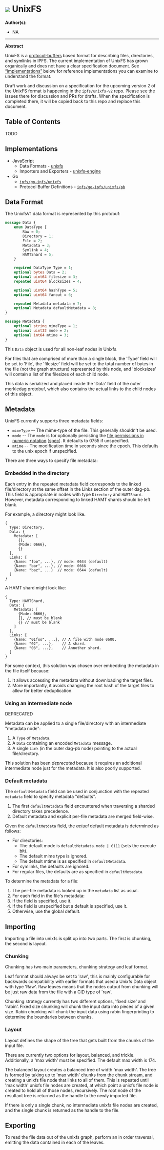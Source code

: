 # ![](https://img.shields.io/badge/status-wip-orange.svg?style=flat-square) UnixFS

**Author(s)**:
- NA

* * *

**Abstract**

UnixFS is a [protocol-buffers](https://developers.google.com/protocol-buffers/) based format for describing files, directories, and symlinks in IPFS. The current implementation of UnixFS has grown organically and does not have a clear specification document. See [“implementations”](#implementations) below for reference implementations you can examine to understand the format.

Draft work and discussion on a specification for the upcoming version 2 of the UnixFS format is happening in the [`ipfs/unixfs-v2` repo](https://github.com/ipfs/unixfs-v2). Please see the issues there for discussion and PRs for drafts. When the specification is completed there, it will be copied back to this repo and replace this document.

## Table of Contents

TODO

## Implementations

- JavaScript
  - Data Formats - [unixfs](https://github.com/ipfs/js-ipfs-unixfs)
  - Importers and Exporters - [unixfs-engine](https://github.com/ipfs/js-ipfs-unixfs-engine)
- Go
  - [`ipfs/go-ipfs/unixfs`](https://github.com/ipfs/go-ipfs/tree/b3faaad1310bcc32dc3dd24e1919e9edf51edba8/unixfs)
  - Protocol Buffer Definitions - [`ipfs/go-ipfs/unixfs/pb`](https://github.com/ipfs/go-ipfs/blob/b3faaad1310bcc32dc3dd24e1919e9edf51edba8/unixfs/pb/unixfs.proto)

## Data Format

The UnixfsV1 data format is represented by this protobuf:

```protobuf
message Data {
	enum DataType {
		Raw = 0;
		Directory = 1;
		File = 2;
		Metadata = 3;
		Symlink = 4;
		HAMTShard = 5;
	}

	required DataType Type = 1;
	optional bytes Data = 2;
	optional uint64 filesize = 3;
	repeated uint64 blocksizes = 4;

	optional uint64 hashType = 5;
	optional uint64 fanout = 6;

	repeated Metadata metadata = 7;
	optional Metadata defaultMetadata = 8;
}

message Metadata {
	optional string mimeType = 1;
	optional uint32 mode = 2;
	optional int64 mtime = 3;
}
```

This `Data` object is used for all non-leaf nodes in Unixfs.

For files that are comprised of more than a single block, the 'Type' field will be set to 'File', the 'filesize' field will be set to the total number of bytes in the file (not the graph structure) represented by this node, and 'blocksizes' will contain a list of the filesizes of each child node.

This data is serialized and placed inside the 'Data' field of the outer merkledag protobuf, which also contains the actual links to the child nodes of this object.

## Metadata

UnixFS currently supports three metadata fields:

* `mimeType` -- The mime-type of the file. This generally shouldn't be used.
* `mode` -- The `mode` is for optionally persisting the [file permissions in numeric notation](https://en.wikipedia.org/wiki/File_system_permissions#Numeric_notation) \[[spec](https://pubs.opengroup.org/onlinepubs/9699919799/basedefs/sys_stat.h.html)\]. It defaults to 0755 if unspecified.
* `mtime` -- The modification time in seconds since the epoch. This defaults to the unix epoch if unspecified.

There are three ways to specify file metadata:

### Embedded in the directory

Each entry in the repeated metadata field corresponds to the linked file/directory at the same offset in the Links section of the outer dag-pb. This field is appropriate in nodes with type `Directory` and `HAMTShard`. However, metadata corresponding to linked HAMT shards should be left blank.

For example, a directory might look like.

```
{
  Type: Directory,
  Data: {
    Metadata: [
      {},
      {Mode: 0666},
      {}
  },
  Links: [
    {Name: "foo", ...}, // mode: 0644 (default)
    {Name: "bar", ...}, // mode: 0666
    {Name: "baz", ...}  // mode: 0644 (default)
  ]
}
```

A HAMT shard might look like:

```
{
  Type: HAMTShard,
  Data: {
    Metadata: [
      {Mode: 0666},
      {}, // must be blank
      {} // must be blank
    ]
  },
  Links: [
    {Name: "01foo", ...}, // A file with mode 0600.
    {Name: "02", ...},    // A shard.
    {Name: "03", ...},    // Annother shard.
  ]
}
```

For some context, this solution was chosen over embedding the metadata in the file itself because:

1. It allows accessing the metadata without downloading the target files.
2. More importantly, it avoids changing the root hash of the target files to allow for better deduplication.

### Using an intermediate node

DEPRECATED

Metadata can be applied to a single file/directory with an intermediate "metadata node":

1. A `Type` of `Metadata`.
2. A `Data` containing an encoded `Metadata` message.
3. A single `Link` (in the outer dag-pb node) pointing to the actual file/directory.

This solution has been _deprecated_ because it requires an additional intermediate node just for the metadata. It is also poorly supported.

### Default metadata

The `defaultMetadata` field can be used in conjunction with the repeated `metadata` field to specify metadata "defaults".

1. The first `defaultMetadata` field encountered when traversing a sharded directory takes precedence.
2. Default metadata and explicit per-file metadata are merged field-wise.

Given the `defaultMetdata` field, the _actual_ default metadata is determined as follows:

* For directories:
  * The default mode is `defaultMetadata.mode | 0111` (sets the execute bit).
  * The default mime type is ignored.
  * The default mtime is as specified in `defaultMetadata`.
* For symlinks, the defaults are ignored.
* For regular files, the defaults are as specified in `defaultMetadata`.

To determine the metadata for a file:

1. The per-file metadata is looked up in the `metadata` list as usual.
2. For each field in the file's metadata:
  1. If the field is specified, use it.
  2. If the field is unspecified but a default is specified, use it.
  3. Otherwise, use the global default.

## Importing

Importing a file into unixfs is split up into two parts. The first is chunking, the second is layout.

### Chunking

Chunking has two main parameters, chunking strategy and leaf format.

Leaf format should always be set to 'raw', this is mainly configurable for backwards compatibility with earlier formats that used a Unixfs Data object with type 'Raw'. Raw leaves means that the nodes output from chunking will be just raw data from the file with a CID type of 'raw'.

Chunking strategy currently has two different options, 'fixed size' and 'rabin'. Fixed size chunking will chunk the input data into pieces of a given size. Rabin chunking will chunk the input data using rabin fingerprinting to determine the boundaries between chunks.


### Layout

Layout defines the shape of the tree that gets built from the chunks of the input file.

There are currently two options for layout, balanced, and trickle.
Additionally, a 'max width' must be specified. The default max width is 174.

The balanced layout creates a balanced tree of width 'max width'. The tree is formed by taking up to 'max width' chunks from the chunk stream, and creating a unixfs file node that links to all of them. This is repeated until 'max width' unixfs file nodes are created, at which point a unixfs file node is created to hold all of those nodes, recursively. The root node of the resultant tree is returned as the handle to the newly imported file.

If there is only a single chunk, no intermediate unixfs file nodes are created, and the single chunk is returned as the handle to the file.

## Exporting

To read the file data out of the unixfs graph, perform an in order traversal, emitting the data contained in each of the leaves.
